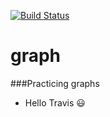 [![Build Status](https://travis-ci.org/switchkiller/graph.svg?branch=master)](https://travis-ci.org/switchkiller/graph)

# graph

###Practicing graphs

* Hello Travis :smiley:
